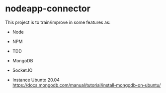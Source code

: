 # nodeapp-connector

This project is to train/improve in some features as:
* Node
* NPM
* TDD
* MongoDB
* Socket.IO

* Instance Ubunto 20.04
https://docs.mongodb.com/manual/tutorial/install-mongodb-on-ubuntu/